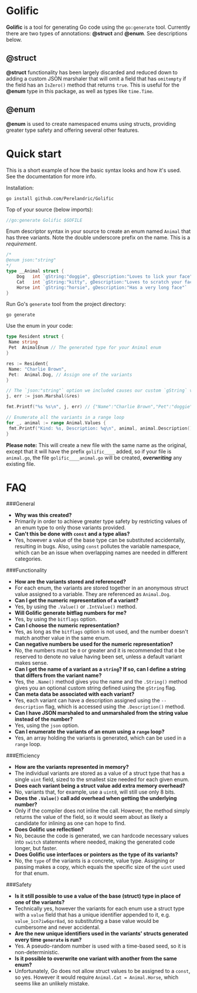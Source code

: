 # Golific

**Golific** is a tool for generating Go code using the `go:generate` tool. Currently there are two types of annotations: **&#64;struct** and **&#64;enum**. See descriptions below.

## &#64;struct

**&#64;struct** functionality has been largely discarded and reduced down to adding a custom JSON marshaler that will omit a field that has `omitempty` if the field has an `IsZero()` method that returns `true`. This is useful for the **&#64;enum** type in this package, as well as types like `time.Time`.

## &#64;enum

**&#64;enum** is used to create namespaced enums using structs, providing greater type safety and offering several other features.

# Quick start

This is a short example of how the basic syntax looks and how it's used. See the documentation for more info.

Installation:
```
go install github.com/Perelandric/Golific
```

Top of your source (below imports):
``` go
//go:generate Golific $GOFILE
```

Enum descriptor syntax in your source to create an enum named `Animal` that has three variants. Note the double underscore prefix on the name. This is a *requirement*.
``` go
/*
@enum json:"string"
*/
type __Animal struct {
	Dog   int `gString:"doggie", gDescription:"Loves to lick your face"`
	Cat   int `gString:"kitty", gDescription:"Loves to scratch your face"`
	Horse int `gString:"horsie", gDescription:"Has a very long face"`
}
```

Run Go's `generate` tool from the project directory:
```
go generate
```

Use the enum in your code:

``` go
type Resident struct {
 Name string
 Pet  AnimalEnum // The generated type for your Animal enum
}

res := Resident{
 Name: "Charlie Brown",
 Pet:  Animal.Dog, // Assign one of the variants
}

// The `json:"string"` option we included causes our custom `gString` value to be used when marshaled as JSON data
j, err := json.Marshal(&res)

fmt.Printf("%s %s\n", j, err) // {"Name":"Charlie Brown","Pet":"doggie"} <nil>

// Enumerate all the variants in a range loop
for _, animal := range Animal.Values {
 fmt.Printf("Kind: %s, Description: %q\n", animal, animal.Description())
}
```

**Please note:** This will create a new file with the same name as the original, except that it will have the prefix `golific____` added, so if your file is `animal.go`, the file `golific____animal.go` will be created, ***overwriting*** any existing file.

# FAQ
###General
 - **Why was this created?**
  - Primarily in order to achieve greater type safety by restricting values of an enum type to only those variants provided.
 - **Can't this be done with `const` and a type alias?**
  - Yes, however a value of the base type can be substituted accidentally, resulting in bugs. Also, using `const` pollutes the variable namespace, which can be an issue when overlapping names are needed in different categories.

###Functionality
 - **How are the variants stored and referenced?**
  - For each enum, the variants are stored together in an anonymous struct value assigned to a variable. They are referenced as `Animal.Dog`.
 - **Can I get the numeric representation of a variant?**
  - Yes, by using the `.Value()` or `.IntValue()` method.
 - **Will Golific generate bitflag numbers for me?**
  - Yes, by using the `bitflags` option.
 - **Can I choose the numeric representation?**
  - Yes, as long as the `bitflags` option is not used, and the number doesn't match another value in the same enum.
 - **Can negative numbers be used for the numeric representation?**
  - No, the numbers must be `0` or greater and it is recommended that `0` be reserved to denote no value having been set, unless a default variant makes sense.
 - **Can I get the name of a variant as a `string`? If so, can I define a string that differs from the variant name?**
  - Yes, the `.Name()` method gives you the name and the `.String()` method gives you an optional custom string defined using the `gString` flag.
 - **Can meta data be associated with each variant?**
  - Yes, each variant can have a description assigned using the `--description` flag, which is accessed using the `.Description()` method.
 - **Can I have JSON marshaled to and unmarshaled from the string value instead of the number?**
  - Yes, using the `json` option.
 - **Can I enumerate the variants of an enum using a `range` loop?**
  - Yes, an array holding the variants is generated, which can be used in a `range` loop.

###Efficiency
 - **How are the variants represented in memory?**
  - The individual variants are stored as a value of a struct type that has a single `uint` field, sized to the smallest size needed for each given enum.
 - **Does each variant being a struct value add extra memory overhead?**
  - No, variants that, for example, use a `uint8`, will still use only 8 bits.
 - **Does the `.Value()` call add overhead when getting the underlying number?**
  - Only if the compiler does not inline the call. However, the method simply returns the value of the field, so it would seem about as likely a candidate for inlining as one can hope to find.
 - **Does Golific use reflection?**
  - No, because the code is generated, we can hardcode necessary values into `switch` statements where needed, making the generated code longer, but faster.
 - **Does Golific use interfaces or pointers as the type of its variants?**
  - No, the `type` of the variants is a concrete, value type. Assigning or passing makes a copy, which equals the specific size of the `uint` used for that enum.

###Safety
 - **Is it still possible to use a value of the base (struct) type in place of one of the variants?**
  - Technically yes, however the variants for each enum use a struct type with a `value` field that has a unique identifier appended to it, e.g. `value_1cn7iw6qxr8ad`, so substituting a base value would be cumbersome and never accidental.
 - **Are the new unique identifiers used in the variants' structs generated every time `generate` is run?**
  - Yes. A pseudo-random number is used with a time-based seed, so it is non-deterministic.
 - **Is it possible to overwrite one variant with another from the same enum?**
  - Unfortunately, Go does not allow struct values to be assigned to a `const`, so yes. However it would require `Animal.Cat = Animal.Horse`, which seems like an unlikely mistake.

